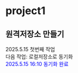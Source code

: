 # project1
원격저장소 만들기
---
2025.5.15 첫번째 작업<br>
다음 작업: 로컬저장소로 동기화<br>
<font color=blue>2025.5.15 16:10 동기화 완료<br>
</font>
